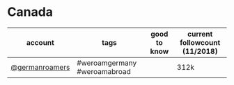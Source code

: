 # Canada
|                          account                           |             tags             | good to know | current followcount (11/2018) |
| ---------------------------------------------------------- | ---------------------------- | ------------ | ----------------------------- |
| [@germanroamers](https://www.instagram.com/germanroamers/) | #weroamgermany #weroamabroad |              | 312k                          |
